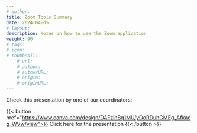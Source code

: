 ```yaml
---
# author: 
title: Zoom Tools Summary
date: 2024-04-05
# layout: 
description: Notes on how to use the Zoom application
weight: 90
# tags: 
# icon: 
# thumbnail: 
    # url: 
    # author: 
    # authorURL: 
    # origin: 
    # originURL: 
---
```


Check this presentation by one of our coordinators:

{{< button href="https://www.canva.com/design/DAFzlhBq1MU/yOoRDuhGMEg_Afkacg_WVw/view">}}
Click here for the presentation
{{< /button >}}
